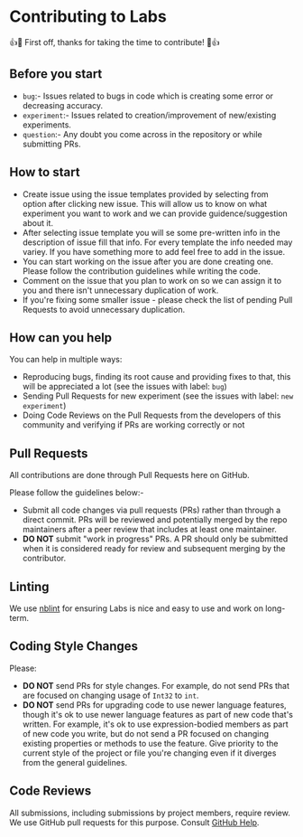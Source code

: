 # Contributing to Labs

👍🎉 First off, thanks for taking the time to contribute! 🎉👍

## Before you start

* `bug`:- Issues related to bugs in code which is creating some error or decreasing accuracy.
* `experiment`:- Issues related to creation/improvement of new/existing experiments. 
* `question`:- Any doubt you come across in the repository or while submitting PRs. 

## How to start

* Create issue using the issue templates provided by selecting from option after clicking new issue. This will allow us to know on what experiment you want to work and we can provide guidence/suggestion about it.
* After selecting issue template you will se some pre-written info in the description of issue fill that info. For every template the info needed may variey. If you have something more to add feel free to add in the issue.
* You can start working on the issue after you are done creating one. Please follow the contribution guidelines while writing the code.
* Comment on the issue that you plan to work on so we can assign it to you and there isn't unnecessary duplication of work.
* If you're fixing some smaller issue - please check the list of pending Pull Requests to avoid unnecessary duplication.

## How can you help

You can help in multiple ways: 
* Reproducing bugs, finding its root cause and providing fixes to that, this will be appreciated a lot (see the issues with label: `bug`)
* Sending Pull Requests for new experiment (see the issues with label: `new experiment`)
* Doing Code Reviews on the Pull Requests from the developers of this community and verifying if PRs are working correctly or not

## Pull Requests

All contributions are done through Pull Requests here on GitHub.

Please follow the guidelines below:-

* Submit all code changes via pull requests (PRs) rather than through a direct commit. PRs will be reviewed and potentially merged by the repo maintainers after a peer review that includes at least one maintainer.
* **DO NOT** submit "work in progress" PRs.  A PR should only be submitted when it is considered ready for review and subsequent merging by the contributor.

## Linting

We use [nblint](https://pypi.org/project/nblint/) for ensuring Labs is nice and easy to use and work on long-term.

## Coding Style Changes

Please:
* **DO NOT** send PRs for style changes. For example, do not send PRs that are focused on changing usage of ```Int32``` to ```int```.
* **DO NOT** send PRs for upgrading code to use newer language features, though it's ok to use newer language features as part of new code that's written.  For example, it's ok to use expression-bodied members as part of new code you write, but do not send a PR focused on changing existing properties or methods to use the feature.
Give priority to the current style of the project or file you're changing even if it diverges from the general guidelines.

## Code Reviews

All submissions, including submissions by project members, require review. We use GitHub pull requests for this purpose. Consult [GitHub Help](https://help.github).
